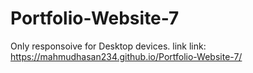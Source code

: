 # Portfolio-Website-7
Only responsoive for Desktop devices.
link link: https://mahmudhasan234.github.io/Portfolio-Website-7/
